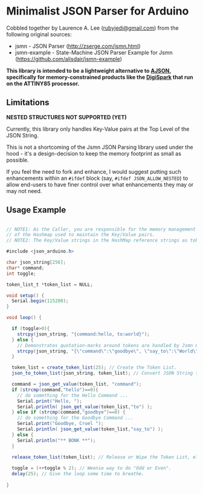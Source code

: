 Minimalist JSON Parser for Arduino
==================================

Cobbled together by Laurence A. Lee (rubyjedi@gmail.com) from the following original sources:

* jsmn         - JSON Parser (http://zserge.com/jsmn.html)
* jsmn-example - State-Machine JSON Parser Example for Jsmn (https://github.com/alisdair/jsmn-example)

**This library is intended to be a lightweight alternative to [AJSON](https://github.com/interactive-matter/aJson.git), specifically for memory-constrained products like the [DigiSpark](http://digistump.com/product.php?id=1) that run on the ATTINY85 processor.**

## Limitations ##
**NESTED STRUCTURES NOT SUPPORTED (YET)**

Currently, this library only handles Key-Value pairs at the Top Level of the JSON String. 

This is not a shortcoming of the Jsmn JSON Parsing library used under the hood - it's a design-decision to keep the memory footprint as small as possible.

If you feel the need to fork and enhance, I would suggest putting such enhancements within an `#ifdef` block (say, `#ifdef JSON_ALLOW_NESTED`) to allow end-users to have finer control over what enhancements they may or may not need.

## Usage Example ##
``` java

// NOTE1: As the Caller, you are responsible for the memory management (calling create_token_list() and release_token_list())
// of the Hashmap used to maintain the Key/Value pairs.
// NOTE2: The Key/Value strings in the HashMap reference strings as tokenized within the original JSON String.

#include <json_arduino.h>

char json_string[256];
char* command;
int toggle;

token_list_t *token_list = NULL;

void setup() {
  Serial.begin(115200);
}

void loop() {

  if (toggle>0){
    strcpy(json_string, "{command:hello, to:world}");
  } else {
    // Demonstrates quotation-marks around tokens are handled by Jsmn OK.
    strcpy(json_string, "{\"command\":\"goodbye\", \"say_to\":\"World\"}"); 
  }

  token_list = create_token_list(25); // Create the Token List.
  json_to_token_list(json_string, token_list); // Convert JSON String to a Hashmap of Key/Value Pairs

  command = json_get_value(token_list, "command");
  if (strcmp(command,"hello")==0){
    // do something for the Hello Command ...
    Serial.print("Hello, ");
    Serial.println( json_get_value(token_list,"to") );
  } else if (strcmp(command,"goodbye")==0) {
    // do something for the Goodbye Command ...
    Serial.print("Goodbye, Cruel ");
    Serial.println( json_get_value(token_list,"say_to") );
  } else {
    Serial.println("** BONK **");
  } 

  release_token_list(token_list); // Release or Wipe the Token List, else memory-leak at your own peril.
  
  toggle = (++toggle % 2); // Weenie way to do "Odd or Even".
  delay(25); // Give the loop some time to breathe.
  
}

```
